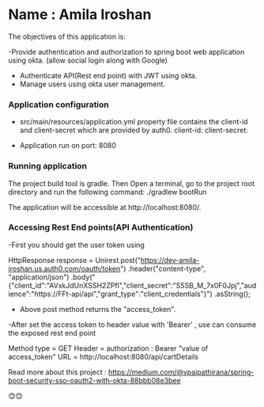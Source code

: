 # Name : Amila Iroshan

The objectives of this application is:

-Provide authentication and authorization to spring boot web application using okta. (allow social login along with Google) 
- Authenticate API(Rest end point) with JWT using okta.
- Manage users using okta user management.

### Application configuration

- src/main/resources/application.yml property file contains the client-id and client-secret which are provided by auth0. 
	client-id: 
    client-secret: 

- Application run on port: 8080

### Running application
The project build tool is gradle.
Then Open a terminal, go to the project root directory and run the following command:
./gradlew bootRun

The application will be accessible at http://localhost:8080/.




### Accessing Rest End points(API Authentication)

-First you should get the user token using 

HttpResponse<String> response = Unirest.post("https://dev-amila-iroshan.us.auth0.com/oauth/token")
  .header("content-type", "application/json")
  .body("{\"client_id\":\"AVxkJdUnXSSH2ZPfl\",\"client_secret\":\"S5SB_M_7x0F0Jpj\",\"audience\":\"https://FFt-api/api\",\"grant_type\":\"client_credentials\"}")
  .asString();


- Above post method returns the  "access_token".

-After set the access token to header value with 'Bearer' , use can consume the exposed rest end point

Method type = GET
Header = authorization : Bearer "value of access_token"
URL = http://localhost:8080/api/cartDetails

Read more about this project : https://medium.com/@vpaipathirana/spring-boot-security-sso-oauth2-with-okta-88bbb08e3bee




😊😊



